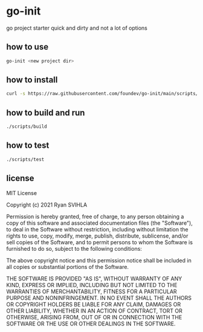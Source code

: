 # go-init

go project starter quick and dirty and not a lot of options

## how to use

```sh
go-init <new project dir>
```

## how to install

```sh
curl -s https://raw.githubusercontent.com/foundev/go-init/main/scripts/install.sh
```

## how to build and run

```sh
./scripts/build
```

## how to test

```sh
./scripts/test
```

## license

MIT License

Copyright (c) 2021 Ryan SVIHLA

Permission is hereby granted, free of charge, to any person obtaining a copy
of this software and associated documentation files (the "Software"), to deal
in the Software without restriction, including without limitation the rights
to use, copy, modify, merge, publish, distribute, sublicense, and/or sell
copies of the Software, and to permit persons to whom the Software is
furnished to do so, subject to the following conditions:

The above copyright notice and this permission notice shall be included in all
copies or substantial portions of the Software.

THE SOFTWARE IS PROVIDED "AS IS", WITHOUT WARRANTY OF ANY KIND, EXPRESS OR
IMPLIED, INCLUDING BUT NOT LIMITED TO THE WARRANTIES OF MERCHANTABILITY,
FITNESS FOR A PARTICULAR PURPOSE AND NONINFRINGEMENT. IN NO EVENT SHALL THE
AUTHORS OR COPYRIGHT HOLDERS BE LIABLE FOR ANY CLAIM, DAMAGES OR OTHER
LIABILITY, WHETHER IN AN ACTION OF CONTRACT, TORT OR OTHERWISE, ARISING FROM,
OUT OF OR IN CONNECTION WITH THE SOFTWARE OR THE USE OR OTHER DEALINGS IN THE
SOFTWARE.
